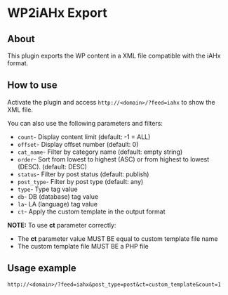 # WP2iAHx Export

## About
This plugin exports the WP content in a XML file compatible with the iAHx format.

## How to use
Activate the plugin and access `http://<domain>/?feed=iahx` to show the XML file.

You can also use the following parameters and filters:

* `count`- Display content limit (default: -1 = ALL)
* `offset`- Display offset number (default: 0)
* `cat_name`- Filter by category name (default: empty string)
* `order`- Sort from lowest to highest (ASC) or from highest to lowest (DESC). (default: DESC)
* `status`- Filter by post status (default: publish)
* `post_type`- Filter by post type (default: any)
* `type`- Type tag value
* `db`- DB (database) tag value
* `la`- LA (language) tag value
* `ct`- Apply the custom template in the output format

__NOTE:__ To use __ct__ parameter correctly:
* The __ct__ parameter value MUST BE equal to custom template file name
* The custom template file MUST BE a PHP file

## Usage example
```
http://<domain>/?feed=iahx&post_type=post&ct=custom_template&count=1
```
